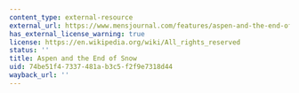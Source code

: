 ```yaml
---
content_type: external-resource
external_url: https://www.mensjournal.com/features/aspen-and-the-end-of-snow-20140117/
has_external_license_warning: true
license: https://en.wikipedia.org/wiki/All_rights_reserved
status: ''
title: Aspen and the End of Snow
uid: 74be51f4-7337-481a-b3c5-f2f9e7318d44
wayback_url: ''
---
```

